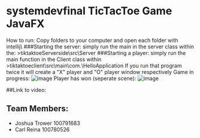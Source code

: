 # systemdevfinal TicTacToe Game JavaFX
  How to run:
  Copy folders to your computer and open each folder with intellij\\
  ###Starting the server:
    simply run the main in the server class within the:
    >tiktaktoeServerside\src\Server
  ###Starting a player:
    simply run the main function in the Client class within
    >tiktaktoeclient\src\main\com.\HelloApplication
    If you run that program twice it will create a "X" player and "O" player window respectively
    Game in progress:
    ![image](https://user-images.githubusercontent.com/90279410/163098676-4bddebac-7837-4b13-8c8a-239eb70c2c8b.png)
    Player has won (seperate scene):
    ![image](https://user-images.githubusercontent.com/90279410/163098751-561ea63e-91e0-4cc6-89e5-e917a1b64fe4.png)
    
##Link to video:
>
## Team Members:
* Joshua Trower 100791683
* Carl Reina 100780526
